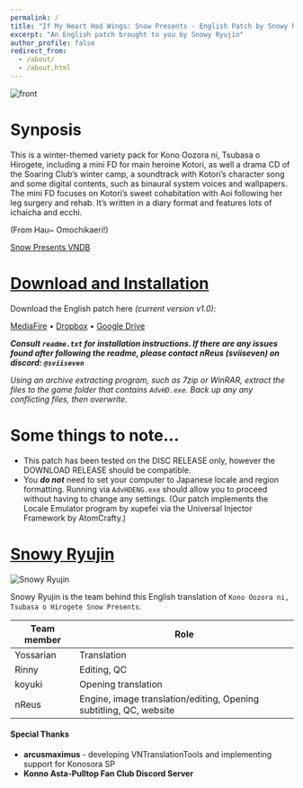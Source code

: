 ```yaml
---
permalink: /
title: "If My Heart Had Wings: Snow Presents - English Patch by Snowy Ryujin"
excerpt: "An English patch brought to you by Snowy Ryujin"
author_profile: false
redirect_from: 
  - /about/
  - /about.html
---
```


![front](https://i.imgur.com/EVQQBZI.png)

Synposis
======
This is a winter-themed variety pack for Kono Oozora ni, Tsubasa o Hirogete, including a mini FD for main heroine Kotori, as well a drama CD of the Soaring Club’s winter camp, a soundtrack with Kotori’s character song and some digital contents, such as binaural system voices and wallpapers. The mini FD focuses on Kotori’s sweet cohabitation with Aoi following her leg surgery and rehab. It’s written in a diary format and features lots of ichaicha and ecchi.

(From Hau~ Omochikaeri!)

[Snow Presents VNDB](https://vndb.org/v14812)

[Download and Installation](#download-and-installation)
======

Download the English patch here *(current version v1.0)*:

[MediaFire](https://www.mediafire.com/file/yx6rr7z5x6mmdrk/KonosoraSP_ENG_v1.zip/file) • [Dropbox](https://www.dropbox.com/scl/fi/4kqw8s238a7fvwjbf2tkq/KonosoraSP_ENG_v1.zip?rlkey=r0w0zr6djzbiwchzqidp3ugkt&st=7ac3wz7v&dl=0) • [Google Drive](https://drive.google.com/file/d/1mgE8wiTiHrF9KhA5_tnVJgRU1oV4KD4y/view?usp=sharing)

***Consult `readme.txt` for installation instructions. If there are any issues found after following the readme, please contact nReus (sviiseven) on discord: `@sviiseven`***

*Using an archive extracting program, such as 7zip or WinRAR, extract the files to the game folder that contains `AdvHD.exe`. Back up any any conflicting files, then overwrite.*

Some things to note...
======
- This patch has been tested on the DISC RELEASE only, however the DOWNLOAD RELEASE should be compatible.
- You ***do not*** need to set your computer to Japanese locale and region formatting. Running via `AdvHDENG.exe` should allow you to proceed without having to change any settings. (Our patch implements the Locale Emulator program by xupefei via the Universal Injector Framework by AtomCrafty.)

[Snowy Ryujin](#snowy-ryujin)
======
![Snowy Ryujin](https://i.imgur.com/XP8jXB2.png)

Snowy Ryujin is the team behind this English translation of `Kono Oozora ni, Tsubasa o Hirogete Snow Presents`.

| Team member | Role |
| ----------- | ----------- |
| Yossarian | Translation |
| Rinny | Editing, QC | 
| koyuki | Opening translation |
| nReus | Engine, image translation/editing, Opening subtitling, QC, website | 

#### Special Thanks
- **arcusmaximus** - developing VNTranslationTools and implementing support for Konosora SP
- **Konno Asta-Pulltop Fan Club Discord Server**

